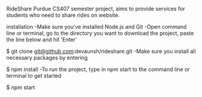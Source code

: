 RideShare
Purdue CS407 semester project, aims to provide services for students who need to share rides on website.

installation
-Make sure you've installed Node.js and Git -Open command line or terminal, go to the directory you want to download the project, paste the line below and hit 'Enter'

$ git clone git@github.com:devaunsh/rideshare.git
-Make sure you install all necessary packages by entering

$ npm install
-To run the project, type in npm start to the command line or terminal to get started

$ npm start
